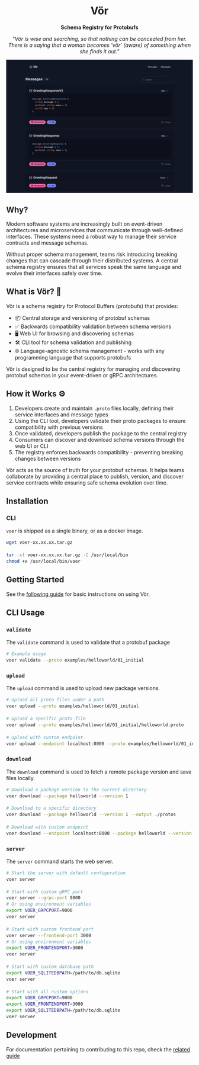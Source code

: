 <div align="center">
  <h1>Vör</h1>
  <p><strong>Schema Registry for Protobufs</strong></p>
  <p><em>"Vör is wise and searching, so that nothing can be concealed from her. There is a saying that a woman becomes 'vör' (aware) of something when she finds it out."</em></p>
  <img src="./docs/images/list-messages-view.png" alt="Vör UI" width="800">
</div>

## Why?

Modern software systems are increasingly built on event-driven architectures and microservices that communicate through
well-defined interfaces. These systems need a robust way to manage their service contracts and message schemas.

Without proper schema management, teams risk introducing breaking changes that can cascade through their distributed
systems. A central schema registry ensures that all services speak the same language and evolve their interfaces safely
over time.

## What is Vör? 🌟

Vör is a schema registry for Protocol Buffers (protobufs) that provides:

- 📦 Central storage and versioning of protobuf schemas
- ✅ Backwards compatibility validation between schema versions
- 🖥️ Web UI for browsing and discovering schemas
- 🛠️ CLI tool for schema validation and publishing
- 🌐 Language-agnostic schema management - works with any programming language that supports protobufs

Vör is designed to be the central registry for managing and discovering protobuf schemas in your event-driven or gRPC
architectures.

## How it Works ⚙️

1. Developers create and maintain `.proto` files locally, defining their service interfaces and message types
2. Using the CLI tool, developers validate their proto packages to ensure compatibility with previous versions
3. Once validated, developers publish the package to the central registry
4. Consumers can discover and download schema versions through the web UI or CLI
5. The registry enforces backwards compatibility - preventing breaking changes between versions

Vör acts as the source of truth for your protobuf schemas. It helps teams collaborate by providing a central place to
publish, version, and discover service contracts while ensuring safe schema evolution over time.

## Installation

### CLI

`voer` is shipped as a single binary, or as a docker image.

```bash
wget voer-xx.xx.xx.tar.gz

tar -xf voer-xx.xx.xx.tar.gz -C /usr/local/bin
chmod +x /usr/local/bin/voer
```

## Getting Started

See the [following guide](./docs/02_getting_started.md) for basic instructions on using Vör.

## CLI Usage

### `validate`

The `validate` command is used to validate that a protobuf package

```bash
# Example usage
voer validate --proto examples/helloworld/01_initial
```

### `upload`

The `upload` command is used to upload new package versions.

```bash
# Upload all proto files under a path
voer upload --proto examples/helloworld/01_initial

# Upload a specific proto file
voer upload --proto examples/helloworld/01_initial/helloworld.proto

# Upload with custom endpoint
voer upload --endpoint localhost:8000 --proto examples/helloworld/01_initial
```

### `download`

The `download` command is used to fetch a remote package version and save files locally.

```bash
# Download a package version to the current directory
voer download --package helloworld --version 1

# Download to a specific directory
voer download --package helloworld --version 1 --output ./protos

# Download with custom endpoint
voer download --endpoint localhost:8000 --package helloworld --version 1
```

### `server`

The `server` command starts the web server.

```bash
# Start the server with default configuration
voer server

# Start with custom gRPC port
voer server --grpc-port 9000
# Or using environment variables
export VOER_GRPCPORT=9000
voer server

# Start with custom frontend port
voer server --frontend-port 3000
# Or using environment variables
export VOER_FRONTENDPORT=3000
voer server

# Start with custom database path
export VOER_SQLITEDBPATH=/path/to/db.sqlite
voer server

# Start with all custom options
export VOER_GRPCPORT=9000
export VOER_FRONTENDPORT=3000
export VOER_SQLITEDBPATH=/path/to/db.sqlite
voer server
```

## Development

For documentation pertaining to contributing to this repo, check the [related guide](./docs/01_development.md)

